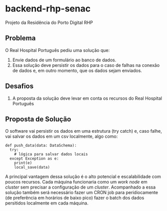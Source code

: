 # backend-rhp-senac
Projeto da Residência do Porto Digital RHP

## Problema

O Real Hospital Português pediu uma solução que:

1. Envie dados de um formulário ao banco de dados.
2. Essa solução deve persistir os dados para o caso de falhas na conexão de dados e, em outro momento, que os dados sejam enviados.

## Desafios

1. A proposta da solução deve levar em conta os recursos do Real Hospital Português

## Proposta de Solução

O software vai persistir os dados em uma estrutura (try catch) e, caso falhe, vai salvar os dados em um csv localmente, algo como:
```
def push_data(data: DataSchema):
  try:
    # lógica para salvar dados locais
  except Exception as e:
    print(e)
    local_save(data)
```
A principal vantagem dessa solução é o alto potencial e escalabilidade com poucos recursos. Cada máquina funcionaria como um *work node* em *cluster* sem precisar a configuração de um *cluster*.
Acompanhado a essa solução também será necessário fazer um CRON job para peridiocamente (de preferência em horários de baixo pico) fazer o batch dos dados persitidos localmente em cada máquina.


